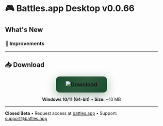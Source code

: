 # 🎮 Battles.app Desktop v0.0.66

## What's New

### 🚀 Improvements

---

## 📥 Download

<div align="center">

<a href="https://github.com/battles-app/desktop/releases/download/v0.0.66/battles.app_0.0.66_x64-setup.exe">
  <img src="https://img.shields.io/badge/⬇️_DOWNLOAD_FOR_WINDOWS-battles.app_0.0.66_x64--setup.exe-0d1117?style=for-the-badge&logo=windows&logoColor=white&labelColor=0d1117" alt="Download" style="background: linear-gradient(135deg, #1a4d2e 0%, #2d5a3d 50%, #1a4d2e 100%); border-radius: 12px; box-shadow: 0 8px 32px rgba(26, 77, 46, 0.4); padding: 16px 32px; font-size: 18px; font-weight: bold;">
</a>

**Windows 10/11 (64-bit)** • **Size:** ~10 MB

</div>

---

**Closed Beta** • Request access at [battles.app](https://battles.app) • Support: [support@battles.app](mailto:support@battles.app)